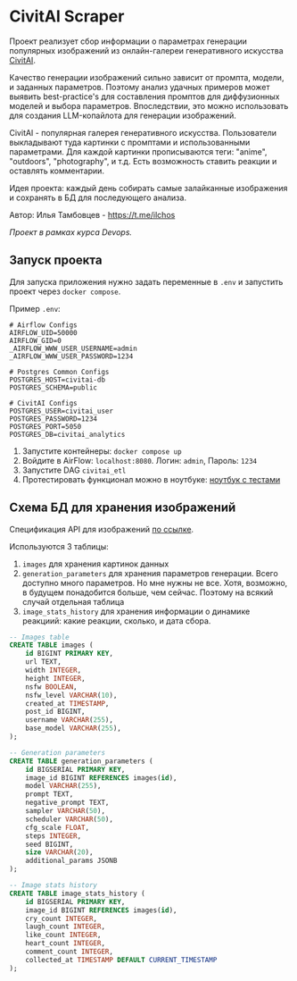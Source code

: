 # CivitAI Scraper
Проект реализует сбор информации о параметрах генерации популярных изображений из онлайн-галереи генеративного искусства [CivitAI](https://civitai.com/).

Качество генерации изображений сильно зависит от промпта, модели, и заданных параметров. Поэтому анализ удачных примеров может выявить best-practice's для составления промптов для диффузионных моделей и выбора параметров. Впоследствии, это можно использовать для создания LLM-копайлота для генерации изображений.

CivitAI - популярная галерея генеративного искусства. Пользователи выкладывают туда картинки с промптами и использованными параметрами. Для каждой картинки прописываются теги: "anime", "outdoors", "photography", и т.д. Есть возможность ставить реакции и оставлять комментарии.

Идея проекта: каждый день собирать самые залайканные изображения и сохранять в БД для последующего анализа.

Автор: Илья Тамбовцев - https://t.me/ilchos

*Проект в рамках курса Devops.*

## Запуск проекта
Для запуска приложения нужно задать переменные в `.env` и запустить проект через `docker compose`.

Пример `.env`:
```
# Airflow Configs
AIRFLOW_UID=50000
AIRFLOW_GID=0
_AIRFLOW_WWW_USER_USERNAME=admin
_AIRFLOW_WWW_USER_PASSWORD=1234

# Postgres Common Configs
POSTGRES_HOST=civitai-db
POSTGRES_SCHEMA=public

# CivitAI Configs
POSTGRES_USER=civitai_user
POSTGRES_PASSWORD=1234
POSTGRES_PORT=5050
POSTGRES_DB=civitai_analytics
```

1. Запустите контейнеры: `docker compose up`
2. Войдите в AirFlow: `localhost:8080`. Логин: `admin`, Пароль: `1234`
3. Запустите DAG `civitai_etl`
4. Протестировать функционал можно в ноутбуке: [ноутбук с тестами](./notebooks/analyse_images.ipynb)

## Схема БД для хранения изображений
Спецификация API для изображений [по ссылке](https://developer.civitai.com/docs/api/public-rest#get-apiv1images).

Используются 3 таблицы:
1) `images` для хранения картинок данных
2) `generation_parameters` для хранения параметров генерации. Всего доступно много параметров. Но мне нужны не все. Хотя, возможно, в будущем понадобится больше, чем сейчас. Поэтому на всякий случай отдельная таблица
3) `image_stats_history` для хранения информации о динамике реакциий: какие реакции, сколько, и дата сбора.

```sql
-- Images table
CREATE TABLE images (
    id BIGINT PRIMARY KEY,
    url TEXT,
    width INTEGER,
    height INTEGER,
    nsfw BOOLEAN,
    nsfw_level VARCHAR(10),
    created_at TIMESTAMP,
    post_id BIGINT,
    username VARCHAR(255),
    base_model VARCHAR(255),
);

-- Generation parameters
CREATE TABLE generation_parameters (
    id BIGSERIAL PRIMARY KEY,
    image_id BIGINT REFERENCES images(id),
    model VARCHAR(255),
    prompt TEXT,
    negative_prompt TEXT,
    sampler VARCHAR(50),
    scheduler VARCHAR(50),
    cfg_scale FLOAT,
    steps INTEGER,
    seed BIGINT,
    size VARCHAR(20),
    additional_params JSONB
);

-- Image stats history
CREATE TABLE image_stats_history (
    id BIGSERIAL PRIMARY KEY,
    image_id BIGINT REFERENCES images(id),
    cry_count INTEGER,
    laugh_count INTEGER,
    like_count INTEGER,
    heart_count INTEGER,
    comment_count INTEGER,
    collected_at TIMESTAMP DEFAULT CURRENT_TIMESTAMP
);
```
